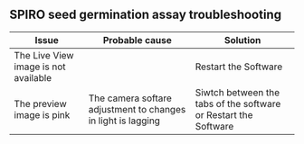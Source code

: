 
 ## SPIRO seed germination assay troubleshooting
| Issue                                                    | Probable cause       | Solution    | 
| ------------------------------------------------------------ | --------------- | ----------- | 
| The Live View image is not available|    | Restart the Software| 
| The preview image is pink| The camera softare adjustment to changes in light is lagging | Siwtch between the tabs of the software or Restart the Software| 
